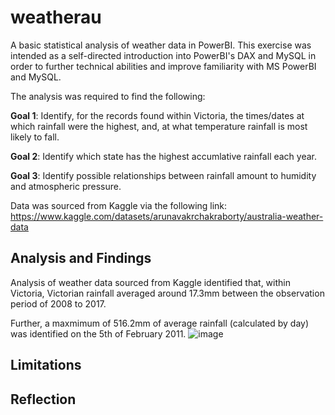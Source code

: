 # weatherau
A basic statistical analysis of weather data in PowerBI. This exercise was intended as a self-directed introduction into PowerBI's DAX and MySQL in order to further technical abilities and improve familiarity with MS PowerBI and MySQL.

The analysis was required to find the following:

**Goal 1**: Identify, for the records found within Victoria, the times/dates at which rainfall were the highest,
and, at what temperature rainfall is most likely to fall.

**Goal 2**: Identify which state has the highest accumlative rainfall each year.

**Goal 3**: Identify possible relationships between rainfall amount to humidity and atmospheric pressure.

Data was sourced from Kaggle via the following link: 
https://www.kaggle.com/datasets/arunavakrchakraborty/australia-weather-data

## Analysis and Findings
Analysis of weather data sourced from Kaggle identified that, within Victoria, Victorian rainfall averaged around 17.3mm between the observation period of 2008 to 2017.

Further, a maxmimum of 516.2mm of average rainfall (calculated by day) was identified on the 5th of February 2011. 
![image](https://github.com/equanimittyy/weatherau/assets/104692345/07c1ccb6-c876-4756-a01a-ccda23d1c263)
## Limitations


## Reflection

